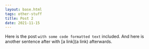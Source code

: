 ```yaml
---
layout: base.html
tags: other-stuff
title: Post 2
date: 2021-11-15
---
```


Here is the post ```with some code formatted text``` included. And here is another sentence after with [a link](a link) afterwards.